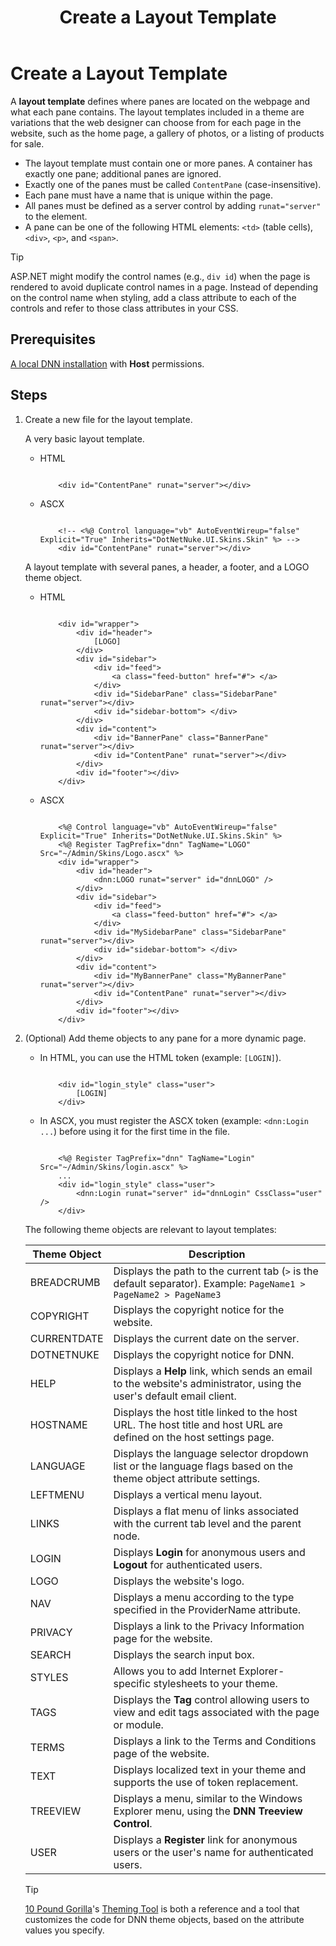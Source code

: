 ﻿---
uid: create-layout-template
topic: create-layout-template
locale: en
title: Create a Layout Template
dnneditions: DNN Platform,Evoq Content,Evoq Engage
dnnversion: 09.02.00
parent-topic: designers-creating-themes-overview
next-topic: create-container
related-topics: theme-objects,about-themes,create-theme
links: ["[DNN Wiki: DotNetNuke Skins](https://www.dnnsoftware.com/wiki/dotnetnuke-skins)","[DNN Community Blog: DotNetNuke Skinning 101 (Part 1 and 2) by Joe Brinkman](https://www.dnnsoftware.com/community-blog/cid/132000/dotnetnuke-skinning-101-part-1)","[DNN Professional Training: Creating HTML Skins](https://www.dnnsoftware.com/services/professional-training/training-videos-subscription/skinning-2-creating-html-skins)","[Skinning Tool / Online Reference for DNN Skins & Container Objects by 10 Pound Gorilla](https://www.10poundgorilla.com)"]
---

# Create a Layout Template

A **layout template** defines where panes are located on the webpage and what each pane contains. The layout templates included in a theme are variations that the web designer can choose from for each page in the website, such as the home page, a gallery of photos, or a listing of products for sale.

*   The layout template must contain one or more panes. A container has exactly one pane; additional panes are ignored.
*   Exactly one of the panes must be called `ContentPane` (case-insensitive).
*   Each pane must have a name that is unique within the page.
*   All panes must be defined as a server control by adding `runat="server"` to the element.
*   A pane can be one of the following HTML elements: `<td>` (table cells), `<div>`, `<p>`, and `<span>`.

> [!TIP]
> ASP.NET might modify the control names (e.g., `div id`) when the page is rendered to avoid duplicate control names in a page. Instead of depending on the control name when styling, add a class attribute to each of the controls and refer to those class attributes in your CSS.

## Prerequisites

[A local DNN installation](xref:set-up-dnn) with **Host** permissions.

## Steps

1.  Create a new file for the layout template.

    A very basic layout template.

    *   HTML

        ```

            <div id="ContentPane" runat="server"></div>

        ```

    *   ASCX

        ```

            <!-- <%@ Control language="vb" AutoEventWireup="false" Explicit="True" Inherits="DotNetNuke.UI.Skins.Skin" %> -->
            <div id="ContentPane" runat="server"></div>

        ```


    A layout template with several panes, a header, a footer, and a LOGO theme object.

    *   HTML

        ```

            <div id="wrapper">
                <div id="header">
                    [LOGO]
                </div>
                <div id="sidebar">
                    <div id="feed">
                        <a class="feed-button" href="#"> </a>
                    </div>
                    <div id="SidebarPane" class="SidebarPane" runat="server"></div>
                    <div id="sidebar-bottom"> </div>
                </div>
                <div id="content">
                    <div id="BannerPane" class="BannerPane" runat="server"></div>
                    <div id="ContentPane" runat="server"></div>
                </div>
                <div id="footer"></div>
            </div>

        ```

    *   ASCX

        ```

            <%@ Control language="vb" AutoEventWireup="false" Explicit="True" Inherits="DotNetNuke.UI.Skins.Skin" %>
            <%@ Register TagPrefix="dnn" TagName="LOGO" Src="~/Admin/Skins/Logo.ascx" %>
            <div id="wrapper">
                <div id="header">
                    <dnn:LOGO runat="server" id="dnnLOGO" />
                </div>
                <div id="sidebar">
                    <div id="feed">
                        <a class="feed-button" href="#"> </a>
                    </div>
                    <div id="MySidebarPane" class="SidebarPane" runat="server"></div>
                    <div id="sidebar-bottom"> </div>
                </div>
                <div id="content">
                    <div id="MyBannerPane" class="MyBannerPane" runat="server"></div>
                    <div id="ContentPane" runat="server"></div>
                </div>
                <div id="footer"></div>
            </div>

        ```


2.  (Optional) Add theme objects to any pane for a more dynamic page.

    *   In HTML, you can use the HTML token (example: `[LOGIN]`).

        ```

            <div id="login_style" class="user">
                [LOGIN]
            </div>

        ```

    *   In ASCX, you must register the ASCX token (example: `<dnn:Login ...`) before using it for the first time in the file.

        ```

            <%@ Register TagPrefix="dnn" TagName="Login" Src="~/Admin/Skins/login.ascx" %>
            ...
            <div id="login_style" class="user">
                <dnn:Login runat="server" id="dnnLogin" CssClass="user" />
            </div>

        ```


    The following theme objects are relevant to layout templates:

    |**Theme Object**|**Description**|
    |---|---|
    |BREADCRUMB|Displays the path to the current tab (`>` is the default separator). Example: `PageName1 > PageName2 > PageName3`|
    |COPYRIGHT|Displays the copyright notice for the website.|
    |CURRENTDATE|Displays the current date on the server.|
    |DOTNETNUKE|Displays the copyright notice for DNN.|
    |HELP|Displays a **Help** link, which sends an email to the website's administrator, using the user's default email client.|
    |HOSTNAME|Displays the host title linked to the host URL. The host title and host URL are defined on the host settings page.|
    |LANGUAGE|Displays the language selector dropdown list or the language flags based on the theme object attribute settings.|
    |LEFTMENU|Displays a vertical menu layout.|
    |LINKS|Displays a flat menu of links associated with the current tab level and the parent node.|
    |LOGIN|Displays **Login** for anonymous users and **Logout** for authenticated users.|
    |LOGO|Displays the website's logo.|
    |NAV|Displays a menu according to the type specified in the ProviderName attribute.|
    |PRIVACY|Displays a link to the Privacy Information page for the website.|
    |SEARCH|Displays the search input box.|
    |STYLES|Allows you to add Internet Explorer-specific stylesheets to your theme.|
    |TAGS|Displays the **Tag** control allowing users to view and edit tags associated with the page or module.|
    |TERMS|Displays a link to the Terms and Conditions page of the website.|
    |TEXT|Displays localized text in your theme and supports the use of token replacement.|
    |TREEVIEW|Displays a menu, similar to the Windows Explorer menu, using the **DNN Treeview Control**.|
    |USER|Displays a **Register** link for anonymous users or the user's name for authenticated users.|

    > [!TIP]
    > [10 Pound Gorilla](https://www.10poundgorilla.com/)'s [Theming Tool](https://10poundgorilla.com/DNN-Skinning-Tool) is both a reference and a tool that customizes the code for DNN theme objects, based on the attribute values you specify.
